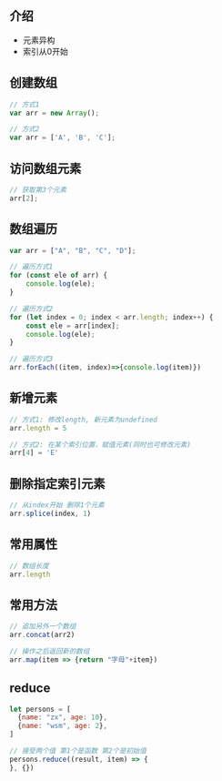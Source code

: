 ## 介绍

- 元素异构
- 索引从0开始



## 创建数组

```javascript
// 方式1
var arr = new Array();

// 方式2
var arr = ['A', 'B', 'C'];
```



## 访问数组元素

```javascript
// 获取第3个元素
arr[2];
```



## 数组遍历

```javascript
var arr = ["A", "B", "C", "D"];

// 遍历方式1
for (const ele of arr) {
    console.log(ele);
}

// 遍历方式2
for (let index = 0; index < arr.length; index++) {
    const ele = arr[index];
    console.log(ele);
}

// 遍历方式3
arr.forEach((item, index)=>{console.log(item)})
```



## 新增元素

```javascript
// 方式1: 修改length, 新元素为undefined
arr.length = 5

// 方式2: 在某个索引位置，赋值元素(同时也可修改元素)
arr[4] = 'E'
```



## 删除指定索引元素

```javascript
// 从index开始 删除1个元素
arr.splice(index, 1)
```



## 常用属性

```javascript
// 数组长度
arr.length
```



## 常用方法

```javascript
// 追加另外一个数组
arr.concat(arr2)

// 操作之后返回新的数组
arr.map(item => {return "字母"+item})
```



## reduce

```javascript
let persons = [
  {name: "zx", age: 10},
  {name: "wsm", age: 2},
]

// 接受两个值 第1个是函数 第2个是初始值
persons.reduce((result, item) => {
}, {})
```

